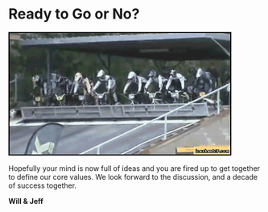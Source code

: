 # Ready to Go or No?
![Ready?](https://raw.githubusercontent.com/sigma512/outlearn-culture-homework/master/assets/ready_set_no-71597.gif?token=AIjsworb4F_mtweZAW7ziPR3SnmGhtu7ks5V-sngwA%3D%3D)

Hopefully your mind is now full of ideas and you are fired up to get together to define our core values. We look forward to the discussion, and a decade of success together.

**Will & Jeff**
